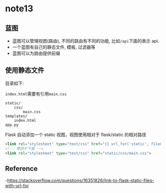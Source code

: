 # note13

## 蓝图

- 蓝图可以管理视图(路由), 不同的路由有不同的功能, 比如`/api`下面的表示 api. 
- 一个蓝图有自己的静态文件, 模板, 过滤器等
- 蓝图可以为路由提供前缀

## 使用静态文件

目录如下:

`index.html`需要有引用`main.css`
```
static/
    css/
        main.css
templates/
    index.html
app.py
```

Flask 自动添加一个 static 视图，视图使用相对于 flask/static 的相对路径


```html
<link rel="stylesheet" type="text/css" href="{{ url_for('static', filename='css/main.css') }}">
<!-- 等同于下面 -->
<link rel="stylesheet" type="text/css" href="static/css/main.css">
```

## Reference
-https://stackoverflow.com/questions/16351826/link-to-flask-static-files-with-url-for